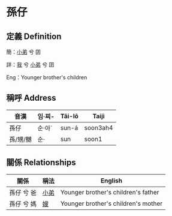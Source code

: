 # 孫仔
## 定義 Definition
簡：[小弟](member6.md) 兮 囝

詳：[我](member1.md) 兮 [小弟](member6.md) 兮 囝

Eng：Younger brother's children

## 稱呼 Address

音漢 | 임·찌- | Tâi-lô | Taiji
--- | --- | --- | --- 
孫仔 | 순·아ˊ | sun-á | soon3ah4 
孫/甥/嬲 | 순· | sun | soon1 


## 關係 Relationships

關係 | 稱法 | English
--- | --- | --- 
孫仔 兮 爸 | [小弟](member6.md) | Younger brother's children's father
孫仔 兮 媽 | [嫂](member69.md) | Younger brother's children's mother
